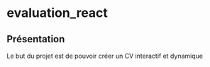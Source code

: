 # evaluation_react

## Présentation
Le but du projet est de pouvoir créer un CV interactif et dynamique

